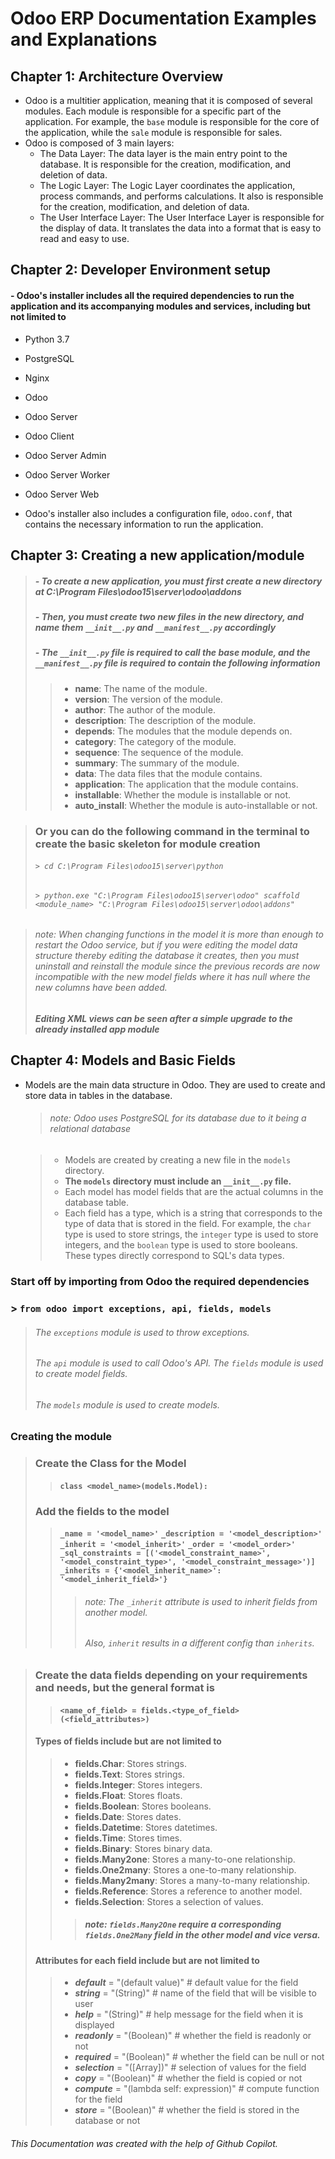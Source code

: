 # Odoo ERP Documentation Examples and Explanations

## Chapter 1: Architecture Overview

- Odoo is a multitier application, meaning that it is composed of several modules. Each module is responsible for a specific part of the application. For example, the `base` module is responsible for the core of the application, while the `sale` module is responsible for sales.
- Odoo is composed of 3 main layers:
  - The Data Layer: The data layer is the main entry point to the database. It is responsible for the creation, modification, and deletion of data.
  - The Logic Layer: The Logic Layer coordinates the application, process commands, and performs calculations. It also is responsible for the creation, modification, and deletion of data.
  - The User Interface Layer: The User Interface Layer is responsible for the display of data. It translates the data into a format that is easy to read and easy to use.

## Chapter 2: Developer Environment setup

#### - Odoo's installer includes all the required dependencies to run the application and its accompanying modules and services, including but not limited to

- Python 3.7
- PostgreSQL
- Nginx
- Odoo
- Odoo Server
- Odoo Client
- Odoo Server Admin
- Odoo Server Worker
- Odoo Server Web

- Odoo's installer also includes a configuration file, `odoo.conf`, that contains the necessary information to run the application.

## Chapter 3: Creating a new application/module

> ##### - To create a new application, you must first create a new directory at C:\Program Files\odoo15\server\odoo\addons
>
> ##### - Then, you must create two new files in the new directory, and name them **`__init__.py`** and **`__manifest__.py`** accordingly
>
> ##### - The **`__init__.py`** file is required to call the base module, and the **`__manifest__.py`** file is required to contain the following information
>
> > - **name**: The name of the module.
> > - **version**: The version of the module.
> > - **author**: The author of the module.
> > - **description**: The description of the module.
> > - **depends**: The modules that the module depends on.
> > - **category**: The category of the module.
> > - **sequence**: The sequence of the module.
> > - **summary**: The summary of the module.
> > - **data**: The data files that the module contains.
> > - **application**: The application that the module contains.
> > - **installable**: Whether the module is installable or not.
> > - **auto_install**: Whether the module is auto-installable or not.

> ### Or you can do the following command in the terminal to create the basic skeleton for module creation
>
> ###### `> cd C:\Program Files\odoo15\server\python`
>
> ###### `> python.exe "C:\Program Files\odoo15\server\odoo" scaffold <module_name> "C:\Program Files\odoo15\server\odoo\addons"`

> ###### _note: When changing functions in the model it is more than enough to restart the Odoo service, but if you were editing the model data structure thereby editing the database it creates, then you must uninstall and reinstall the module since the previous records are now incompatible with the new model fields where it has null where the new columns have been added._
>
> _**Editing XML views can be seen after a simple upgrade to the already installed app module**_

## Chapter 4: Models and Basic Fields

- Models are the main data structure in Odoo. They are used to create and store data in tables in the database.

  > ###### _note: Odoo uses PostgreSQL for its database due to it being a relational database_

  > - Models are created by creating a new file in the `models` directory.
  > - **The `models` directory must include an `__init__.py` file.**
  > - Each model has model fields that are the actual columns in the database table.
  > - Each field has a type, which is a string that corresponds to the type of data that is stored in the field. For example, the `char` type is used to store strings, the `integer` type is used to store integers, and the `boolean` type is used to store booleans. These types directly correspond to SQL's data types.

### Start off by importing from Odoo the required dependencies
### > `from odoo import exceptions, api, fields, models`
> ###### _The `exceptions` module is used to throw exceptions._
> ###### _The `api` module is used to call Odoo's API. The `fields` module is used to create model fields._
> ###### _The `models` module is used to create models._
### Creating the module
>### Create the Class for the Model
>
> >#### `class <model_name>(models.Model):`
> ### Add the fields to the model
> > **`_name = '<model_name>'`**
> > **`_description = '<model_description>'`**
> > **`_inherit = '<model_inherit>'`**
> > **`_order = '<model_order>'`**
> > **`_sql_constraints = [('<model_constraint_name>', '<model_constraint_type>', '<model_constraint_message>')]`**
> >**`_inherits = {'<model_inherit_name>': '<model_inherit_field>'}`**
>>> ###### _note: The `_inherit` attribute is used to inherit fields from another model._
>>> ###### _Also, `inherit` results in a different config than `inherits`._

> ### Create the data fields depending on your requirements and needs, but the general format is
>
> > #### `<name_of_field> = fields.<type_of_field>(<field_attributes>)`
>
> #### Types of fields include but are not limited to
>
> > - **fields.Char**: Stores strings.
> > - **fields.Text**: Stores strings.
> > - **fields.Integer**: Stores integers.
> > - **fields.Float**: Stores floats.
> > - **fields.Boolean**: Stores booleans.
> > - **fields.Date**: Stores dates.
> > - **fields.Datetime**: Stores datetimes.
> > - **fields.Time**: Stores times.
> > - **fields.Binary**: Stores binary data.
> > - **fields.Many2one**: Stores a many-to-one relationship.
> > - **fields.One2many**: Stores a one-to-many relationship.
> > - **fields.Many2many**: Stores a many-to-many relationship.
> > - **fields.Reference**: Stores a reference to another model.
> > - **fields.Selection**: Stores a selection of values.
> > >##### _note: `fields.Many2One` require a corresponding `fields.One2Many` field in the other model and vice versa._
> #### Attributes for each field include but are not limited to
>
> > - _**default**_ = "(default value)" # default value for the field
> > - _**string**_ = "(String)" # name of the field that will be visible to user
> > - _**help**_ = "(String)" # help message for the field when it is displayed
> > - _**readonly**_ = "(Boolean)" # whether the field is readonly or not
> > - _**required**_ = "(Boolean)" # whether the field can be null or not
> > - _**selection**_ = "([Array])" # selection of values for the field
> > - _**copy**_ = "(Boolean)" # whether the field is copied or not
> > - _**compute**_ = "(lambda self: expression)" # compute function for the field
> > - _**store**_ = "(Boolean)" # whether the field is stored in the database or not

###### _This Documentation was created with the help of Github Copilot._
